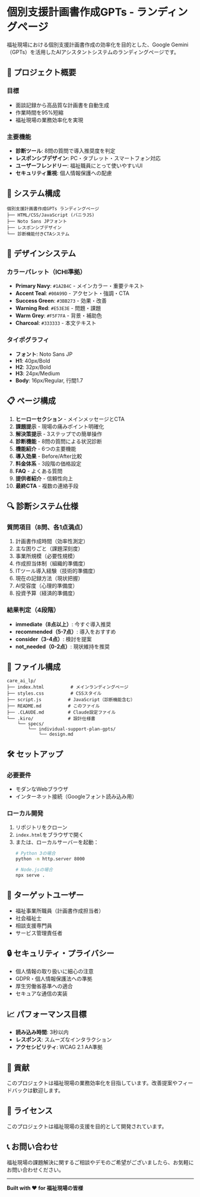# 個別支援計画書作成GPTs - ランディングページ

福祉現場における個別支援計画書作成の効率化を目的とした、Google Gemini（GPTs）を活用したAIアシスタントシステムのランディングページです。

## 🎯 プロジェクト概要

### 目標
- 面談記録から高品質な計画書を自動生成
- 作業時間を95%短縮
- 福祉現場の業務効率化を実現

### 主要機能
- **診断ツール**: 8問の質問で導入推奨度を判定
- **レスポンシブデザイン**: PC・タブレット・スマートフォン対応
- **ユーザーフレンドリー**: 福祉職員にとって使いやすいUI
- **セキュリティ重視**: 個人情報保護への配慮

## 🚀 システム構成

```
個別支援計画書作成GPTs ランディングページ
├── HTML/CSS/JavaScript (バニラJS)
├── Noto Sans JPフォント
├── レスポンシブデザイン
└── 診断機能付きCTAシステム
```

## 🎨 デザインシステム

### カラーパレット（ICHI準拠）
- **Primary Navy**: `#1A2B4C` - メインカラー・重要テキスト
- **Accent Teal**: `#00A99D` - アクセント・強調・CTA
- **Success Green**: `#3BB273` - 効果・改善
- **Warning Red**: `#E53E3E` - 問題・課題
- **Warm Grey**: `#F5F7FA` - 背景・補助色
- **Charcoal**: `#333333` - 本文テキスト

### タイポグラフィ
- **フォント**: Noto Sans JP
- **H1**: 40px/Bold
- **H2**: 32px/Bold
- **H3**: 24px/Medium
- **Body**: 16px/Regular, 行間1.7

## 📋 ページ構成

1. **ヒーローセクション** - メインメッセージとCTA
2. **課題提示** - 現場の痛みポイント明確化
3. **解決策提示** - 3ステップでの簡単操作
4. **診断機能** - 8問の質問による状況診断
5. **機能紹介** - 6つの主要機能
6. **導入効果** - Before/After比較
7. **料金体系** - 3段階の価格設定
8. **FAQ** - よくある質問
9. **提供者紹介** - 信頼性向上
10. **最終CTA** - 複数の連絡手段

## 🔍 診断システム仕様

### 質問項目（8問、各1点満点）
1. 計画書作成時間（効率性測定）
2. 主な困りごと（課題深刻度）
3. 事業所規模（必要性規模）
4. 作成担当体制（組織的準備度）
5. ITツール導入経験（技術的準備度）
6. 現在の記録方法（現状把握）
7. AI受容度（心理的準備度）
8. 投資予算（経済的準備度）

### 結果判定（4段階）
- **immediate（8点以上）**: 今すぐ導入推奨
- **recommended（5-7点）**: 導入をおすすめ
- **consider（3-4点）**: 検討を提案
- **not_needed（0-2点）**: 現状維持を推奨

## 📁 ファイル構成

```
care_ai_lp/
├── index.html          # メインランディングページ
├── styles.css          # CSSスタイル
├── script.js          # JavaScript（診断機能含む）
├── README.md          # このファイル
├── .CLAUDE.md         # Claude設定ファイル
└── .kiro/             # 設計仕様書
    └── specs/
        └── individual-support-plan-gpts/
            └── design.md
```

## 🛠️ セットアップ

### 必要要件
- モダンなWebブラウザ
- インターネット接続（Googleフォント読み込み用）

### ローカル開発
1. リポジトリをクローン
2. `index.html`をブラウザで開く
3. または、ローカルサーバーを起動：
   ```bash
   # Python 3の場合
   python -m http.server 8000
   
   # Node.jsの場合
   npx serve .
   ```

## 🎯 ターゲットユーザー

- 福祉事業所職員（計画書作成担当者）
- 社会福祉士
- 相談支援専門員
- サービス管理責任者

## 🔒 セキュリティ・プライバシー

- 個人情報の取り扱いに細心の注意
- GDPR・個人情報保護法への準拠
- 厚生労働省基準への適合
- セキュアな通信の実装

## 📈 パフォーマンス目標

- **読み込み時間**: 3秒以内
- **レスポンス**: スムーズなインタラクション
- **アクセシビリティ**: WCAG 2.1 AA準拠

## 🤝 貢献

このプロジェクトは福祉現場の業務効率化を目指しています。改善提案やフィードバックは歓迎します。

## 📄 ライセンス

このプロジェクトは福祉現場の支援を目的として開発されています。

## 📞 お問い合わせ

福祉現場の課題解決に関するご相談やデモのご希望がございましたら、お気軽にお問い合わせください。

---

**Built with ❤️ for 福祉現場の皆様**